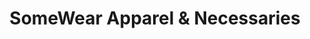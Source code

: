 ---
title: "SomeWear Apparel & Necessaries"
url: /lonsdale/somewear-apparel-and-necessaries/
shop: clothes
---